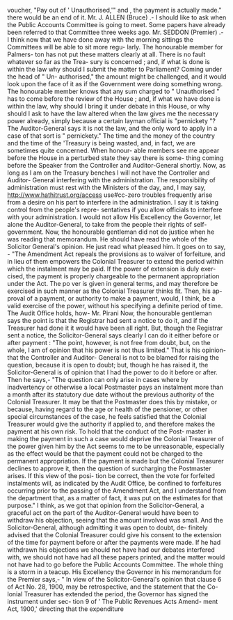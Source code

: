 voucher, "Pay out of ' Unauthorised,'" and , the payment is actually made." there would be an end of it. Mr. J. ALLEN (Bruce) .- I should like to ask when the Public Accounts Committee is going to meet. Some papers have already been referred to that Committee three weeks ago. Mr. SEDDON (Premier) .- I think now that we have done away with the morning sittings the Committees will be able to sit more regu- larly. The honourable member for Palmers- ton has not put these matters clearly at all. There is no fault whatever so far as the Trea- sury is concerned ; and, if what is done is within the law why should I submit the matter to Parliament? Coming under the head of " Un- authorised," the amount might be challenged, and it would look upon the face of it as if the Government were doing something wrong. The honourable member knows that any sum charged to " Unauthorised " has to come before the review of the House ; and, if what we have done is within the law, why should I bring it under debate in this House, or why should I ask to have the law altered when the law gives me the necessary power already, simply because a certain layman official is "pernickety "? The Auditor-General says it is not the law, and the only word to apply in a case of that sort is " pernickety." The time and the money of the country and the time of the 'Treasury is being wasted, and, in fact, we are sometimes quite concerned. When honour- able members see me appear before the House in a perturbed state they say there is some- thing coming before the Speaker from the Controller and Auditor-General shortly. Now, as long as I am on the Treasury benches I will not have the Controller and Auditor- General interfering with the administration. The responsibility of administration must rest with the Ministers of the day, and, I may say, http://www.hathitrust.org/access use#cc-zero troubles frequently arise from a desire on his part to interfere in the administration. I say it is taking control from the people's repre- sentatives if you allow officials to interfere with your administration. I would not allow His Excellency the Governor, let alone the Auditor-General, to take from the people their rights of self-government. Now, the honourable gentleman did not do justice when he was reading that memorandum. He should have read the whole of the Solicitor General's opinion. He just read what pleased him. It goes on to say, - "The Amendment Act repeals the provisions as to waiver of forfeiture, and in lieu of them empowers the Colonial Treasurer to extend the period within which the instalment may be paid. If the power of extension is duly exer- cised, the payment is properly chargeable to the permanent appropriation under the Act. The po ver is given in general terms, and may therefore be exercised in such manner as the Colonial Treasurer thinks fit. Then, his ap- proval of a payment, or authority to make a payment, would, I think, be a valid exercise of the power, without his specifying a definite period of time. The Audit Office holds, how- Mr. Pirani Now, the honourable gentleman says the point is that the Registrar had sent a notice to do it, and if the Treasurer had done it it would have been all right. But, though the Registrar sent a notice, the Solicitor-General says clearly I can do it either before or after payment : "The point, however, is not free from doubt, but, on the whole, I am of opinion that his power is not thus limited." That is his opinion-that the Controller and Auditor- General is not to be blamed for raising the question, because it is open to doubt; but, though he has raised it, the Solicitor-General is of opinion that I had the power to do it before or after. Then he says,- "The question can only arise in cases where by inadvertency or otherwise a local Postmaster pays an instalment more than a month after its statutory due date without the previous authority of the Colonial Treasurer. It may be that the Postmaster does this by mistake, or because, having regard to the age or health of the pensioner, or other special circumstances of the case, he feels satisfied that the Colonial Treasurer would give the authority if applied to, and therefore makes the payment at his own risk. To hold that the conduct of the Post- master in making the payment in such a case would deprive the Colonial Treasurer of the power given him by the Act seems to me to be unreasonable, especially as the effect would be that the payment could not be charged to the permanent appropriation. If the payment is made but the Colonial Treasurer declines to approve it, then the question of surcharging the Postmaster arises. If this view of the posi- tion be correct, then the vote for forfeited instalments will, as indicated by the Audit Office, be confined to forfeitures occurring prior to the passing of the Amendment Act, and I understand from the department that, as a matter of fact, it was put on the estimates for that purpose." I think, as we got that opinion from the Solicitor-General, a graceful act on the part of the Auditor-General would have been to withdraw his objection, seeing that the amount involved was small. And the Solicitor-General, although admitting it was open to doubt, de- finitely advised that the Colonial Treasurer could give his consent to the extension of the time for payment before or after the payments were made. If he had withdrawn his objections we should not have had our debates interfered with, we should not have had all these papers printed, and the matter would not have had to go before the Public Accounts Committee. The whole thing is a storm in a teacup. His Excellency the Governor in his memorandum for the Premier says,- " In view of the Solicitor-General's opinion that clause 6 of Act No. 28, 1900, may be retrospective, and the statement that the Co- lonial Treasurer has extended the period, the Governor has signed the instrument under sec- tion 9 of ' The Public Revenues Acts Amend- ment Act, 1900,' directing that the expenditure 